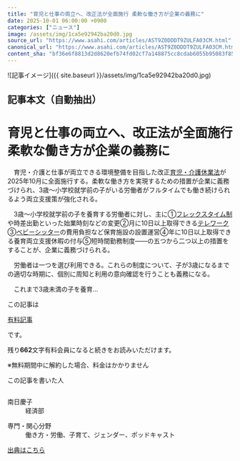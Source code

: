 ```yaml
---
title: "育児と仕事の両立へ、改正法が全面施行 柔軟な働き方が企業の義務に"
date: 2025-10-01 06:00:00 +0900
categories: ["ニュース"]
image: /assets/img/1ca5e92942ba20d0.jpg
source_url: "https://www.asahi.com/articles/AST9Z0DDDT9ZULFA03CM.html"
canonical_url: "https://www.asahi.com/articles/AST9Z0DDDT9ZULFA03CM.html"
content_sha: "bf36e6f8813d2d8620efb74fd02cf7a148875cc8cdab6055b95083f8567a5bd9"
---
```


![記事イメージ]({{ site.baseurl }}/assets/img/1ca5e92942ba20d0.jpg)

## 記事本文（自動抽出）
<div><main role="main" id="main"><p></p><div class="y_Qv3"><h1>育児と仕事の両立へ、改正法が全面施行　柔軟な働き方が企業の義務に</h1></div><p id="gsm_above_SnsUtilityArea"></p><p x-component-name="CommentHeadline" x-component-data='{"commentCount":0,"commentators":[],"mode":"pc"}'></p><div class="nfyQp"><p>　育児・介護と仕事が両立できる環境整備を目指した改正<a href="//www.asahi.com/topics/word/%E8%82%B2%E5%85%90%E3%83%BB%E4%BB%8B%E8%AD%B7%E4%BC%91%E6%A5%AD%E6%B3%95.html" title="育児・介護休業法 のトピックスを開く" class="eWgMZ">育児・介護休業法</a>が2025年10月に全面施行する。柔軟な働き方を実現するための措置が企業に義務づけられ、3歳～小学校就学前の子がいる労働者がフルタイムでも働き続けられるよう両立支援策が強化される。</p><p>　3歳～小学校就学前の子を養育する労働者に対し、主に①<a href="//www.asahi.com/topics/word/%E3%83%95%E3%83%AC%E3%83%83%E3%82%AF%E3%82%B9%E3%82%BF%E3%82%A4%E3%83%A0%E5%88%B6.html" title="フレックスタイム制 のトピックスを開く" class="eWgMZ">フレックスタイム制</a>や時差出勤といった始業時刻などの変更②月に10日以上取得できる<a href="//www.asahi.com/topics/word/%E3%83%86%E3%83%AC%E3%83%AF%E3%83%BC%E3%82%AF.html" title="テレワーク のトピックスを開く" class="eWgMZ">テレワーク</a>③<a href="//www.asahi.com/topics/word/%E3%83%99%E3%83%93%E3%83%BC%E3%82%B7%E3%83%83%E3%82%BF%E3%83%BC.html" title="ベビーシッター のトピックスを開く" class="eWgMZ">ベビーシッター</a>の費用負担など保育施設の設置運営④年に10日以上取得できる養育両立支援休暇の付与⑤短時間勤務制度――の五つから二つ以上の措置をすることが、企業に義務づけられる。</p><p>　労働者は一つを選び利用できる。これらの制度について、子が3歳になるまでの適切な時期に、個別に周知と利用の意向確認を行うことも義務になる。</p><p class="Lujdo">　これまで3歳未満の子を養育…</p></div><p></p><div class="NbZMW"><div class="PxAm1"><p>この記事は</p><img src="//www.asahicom.jp/images/icon_key_gold.png" alt><a href="//www.asahi.com/news/gold.html?iref=com_1kiji_g_0">有料記事</a><p>です。</p><span class="Zgt88">残り<b>662</b>文字</span><span class="hideFromApp">有料会員になると続きをお読みいただけます。</span></div><p class="eQShK">※無料期間中に解約した場合、料金はかかりません</p></div><div x-component-name="WriterProfile" x-component-data='{"writerProfile":{"writerProfileList":[{"name":"南日慶子","code":"db0b0033e4f0fe0dbd5c470469f3a361813fd8094c2b7e6fb5fc6e5a97b3f39a","department":"経済部","role":"","specialtyAndInterest":"働き方・労働、子育て、ジェンダー、ポッドキャスト","isFollowed":false,"introduction":"働き方・労働担当。経済記者として航空、自動車、不動産、電機など民間企業を担当した後、コンテンツ編成本部でデジタル版の編集、朝日新聞ポッドキャストMCや人気番組「新聞をめくろう」などに出演しました。","iconImageUrl":"https://profile-image.kraken.asahi.com/db0b0033e4f0fe0dbd5c470469f3a361813fd8094c2b7e6fb5fc6e5a97b3f39a","canSendFanLetter":true}],"isWriterFollowAvailableMember":false},"isFreeArea":true}'><div id="writerProfile" class="yT62y"><p class="FPrYd">この記事を書いた人</p><div class="jdPPS"><div class="zRkIz"><a href="/reporter-bio/db0b0033e4f0fe0dbd5c470469f3a361813fd8094c2b7e6fb5fc6e5a97b3f39a?iref=article_reporter_profile" class="CES5K"></a><div class="iKuvI"><figure class="BKNFc"><img src="https://profile-image.kraken.asahi.com/db0b0033e4f0fe0dbd5c470469f3a361813fd8094c2b7e6fb5fc6e5a97b3f39a" alt></figure><dl class="WptL0"><dt>南日慶子</dt><dd>経済部</dd></dl></div><dl class="PXedm"><dt>専門・関心分野</dt><dd>働き方・労働、子育て、ジェンダー、ポッドキャスト</dd></dl></div></div></div></div><p x-component-name="ArticleCommentList" x-component-data='{"commentCount":0,"commentList":[],"shareUrlBase":"https://www.asahi.com/articles/AST9Z0DDDT9ZULFA03CM.html","articleId":"AST9Z0DDDT9ZULFA03CM","commentIdParam":"","equalCommentIdIndex":-1,"isAuthorized":false,"isFreePlan":false,"isPaidMember":false,"isPresent":false,"isHazard":false,"freeUrlBase":"//www.asahi.com","digitalUrlBase":"//digital.asahi.com"}'></p></main></div>

[出典はこちら](https://www.asahi.com/articles/AST9Z0DDDT9ZULFA03CM.html)
